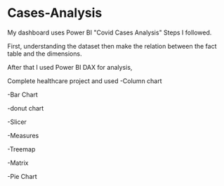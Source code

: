 # Cases-Analysis

My dashboard uses Power BI "Covid Cases Analysis"
Steps I followed.

First, understanding the dataset then make the relation between the fact table and the dimensions. 

After that I used Power BI DAX for analysis,


Complete healthcare project and used
-Column chart 

-Bar Chart

-donut chart

-Slicer

-Measures

-Treemap

-Matrix

-Pie Chart
